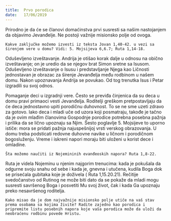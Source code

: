 ```yaml
---
title:  Prvo porodica
date:   17/06/2019
---
```


Prirodno je da će se članovi domaćinstva prvi susresti sa našim nastojanjem da objavimo Jevanđelje. Ne postoji važnije misionsko polje od ovoga.

`Kakve zaključke možemo izvesti iz teksta Jovan 1,40-42. u vezi sa širenjem vere u domu? Vidi: 5. Mojsijeva 6,6.7; Ruta 1,14-18.`

Oduševljeno izveštavanje. Andrija je otišao korak dalje u odnosu na obično izveštavanje; on je uredio da se njegov brat Simon sretne sa Isusom. Oduševljeno izveštavanje o Isusu i predstavljanje Njega kao Ličnosti jednostavan je obrazac za širenje Jevanđelja među rodbinom u našem domu. Nakon upoznavanja Andrija se povukao. Od tog trenutka Isus i Petar izgradili su svoj odnos.

Pomaganje deci u izgradnji vere. Često se previđa činjenica da su deca u domu pravi primaoci vesti Jevanđelja. Roditelji greškom pret­postavljaju da će deca jednostavno upiti porodičnu duhovnost. To se ne sme uzeti zdravo za gotovo. Iako deca i mladi uče od uzora koji po­smatraju, takođe je tačno da je ovim mlađim članovima Gospodnje porodice potrebna posebna pažnja i prilika da se lično upoznaju sa Njim. Šesto poglavlje 5. Mojsijeve to uporno ističe: mora se pridati pažnja najuspešnijoj vrsti verskog obrazovanja. U domu treba podsticati redovne duhovne navike u ličnom i porodičnom bogosluženju. Vreme i iskreni napori moraju biti uloženi u korist dece i omladine.

`Šta možemo naučiti iz Nojemininih evanđeoskih napora? Ruta 1,8-22.`

Ruta je videla Nojeminu u njenim najgorim trenucima: kada je pokušala da odgurne svoju snahu od sebe i kada je, gnevna i utučena, kudila Boga dok se prisećala gubitaka koje je doživela ( Ruta 1,15.20.21). Rečitije svedočanstvo od Rutinog ne može biti dato da se pokaže da mladi mogu susresti savršenog Boga i posvetiti Mu svoj život, čak i kada Ga upoznaju preko nesavršenog roditelja.

`Kako misao da je dom najvažnije misionsko polje utiče na vaš stav prema osobama sa kojima živite? Radite zajedno kao porodica i pripremite listu posebnih napora koje vaša porodica može da uloži da neobraćenu rodbinu povede Hristu.`
